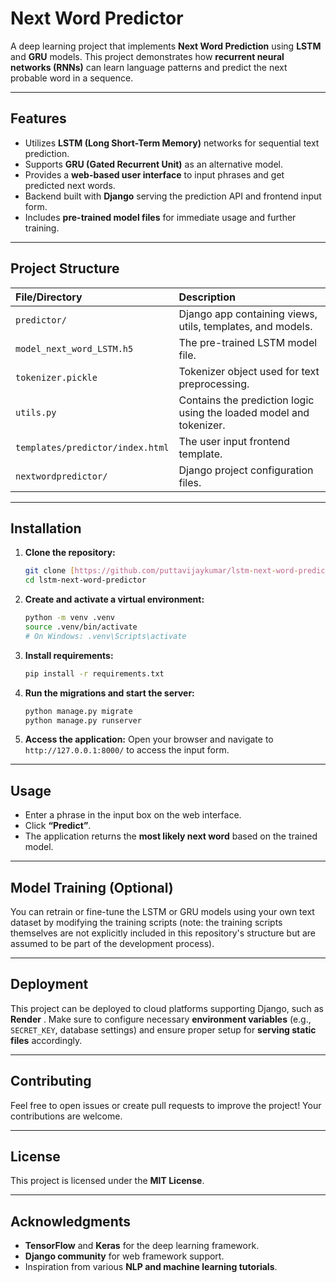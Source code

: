 # Next Word Predictor 

A deep learning project that implements **Next Word Prediction** using **LSTM** and **GRU** models. This project demonstrates how **recurrent neural networks (RNNs)** can learn language patterns and predict the next probable word in a sequence.

---

## Features

- Utilizes **LSTM (Long Short-Term Memory)** networks for sequential text prediction.
- Supports **GRU (Gated Recurrent Unit)** as an alternative model.
- Provides a **web-based user interface** to input phrases and get predicted next words.
- Backend built with **Django** serving the prediction API and frontend input form.
- Includes **pre-trained model files** for immediate usage and further training.

---

## Project Structure

| File/Directory | Description |
| :--- | :--- |
| `predictor/` | Django app containing views, utils, templates, and models. |
| `model_next_word_LSTM.h5` | The pre-trained LSTM model file. |
| `tokenizer.pickle` | Tokenizer object used for text preprocessing. |
| `utils.py` | Contains the prediction logic using the loaded model and tokenizer. |
| `templates/predictor/index.html` | The user input frontend template. |
| `nextwordpredictor/` | Django project configuration files. |

---

## Installation

1.  **Clone the repository:**
    ```bash
    git clone [https://github.com/puttavijaykumar/lstm-next-word-predictor.git](https://github.com/puttavijaykumar/lstm-next-word-predictor.git)
    cd lstm-next-word-predictor
    ```

2.  **Create and activate a virtual environment:**
    ```bash
    python -m venv .venv
    source .venv/bin/activate
    # On Windows: .venv\Scripts\activate
    ```

3.  **Install requirements:**
    ```bash
    pip install -r requirements.txt
    ```

4.  **Run the migrations and start the server:**
    ```bash
    python manage.py migrate
    python manage.py runserver
    ```

5.  **Access the application:**
    Open your browser and navigate to `http://127.0.0.1:8000/` to access the input form.

---

## Usage

- Enter a phrase in the input box on the web interface.
- Click **“Predict”**.
- The application returns the **most likely next word** based on the trained model.

---

## Model Training (Optional)

You can retrain or fine-tune the LSTM or GRU models using your own text dataset by modifying the training scripts (note: the training scripts themselves are not explicitly included in this repository's structure but are assumed to be part of the development process).

---

## Deployment

This project can be deployed to cloud platforms supporting Django, such as **Render** . Make sure to configure necessary **environment variables** (e.g., `SECRET_KEY`, database settings) and ensure proper setup for **serving static files** accordingly.

---

## Contributing

Feel free to open issues or create pull requests to improve the project! Your contributions are welcome.

---

## License

This project is licensed under the **MIT License**.

---

## Acknowledgments

- **TensorFlow** and **Keras** for the deep learning framework.
- **Django community** for web framework support.
- Inspiration from various **NLP and machine learning tutorials**.
